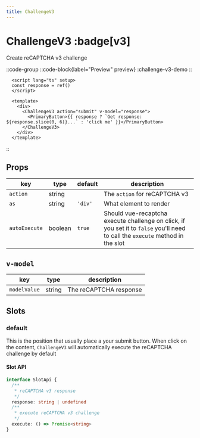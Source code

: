 ```yaml
---
title: ChallengeV3
---
```


# ChallengeV3 :badge[v3]

Create reCAPTCHA v3 challenge

::code-group
  ::code-block{label="Preview" preview}
    :challenge-v3-demo
  ::

  ```vue [Code]
    <script lang="ts" setup>
    const response = ref()
    </script>

    <template>
      <div>
        <ChallengeV3 action="submit" v-model="response">
          <PrimaryButton>{{ response ? `Get response: ${response.slice(0, 6)}...` : 'click me' }}</PrimaryButton>
        </ChallengeV3>
      </div>
    </template>
  ```
::

## Props
| **key**       | **type** | **default** | **description**                                                                                                                 |
|---------------|----------|-------------|---------------------------------------------------------------------------------------------------------------------------------|
| `action`      | string   |             | The `action` for reCAPTCHA v3                                                                                                   |
| `as`          | string   | `'div'`     | What element to render                                                                                                          |
| `autoExecute` | boolean  | `true`      | Should vue-recaptcha execute challenge on click, if you set it to `false` you'll need  to call the `execute` method in the slot |

## `v-model`

| **key**      | **type** | **description**        |
|--------------|----------|------------------------|
| `modelValue` | string   | The reCAPTCHA response |

## Slots

### default
This is the position that usually place a your submit button. When click on the content, `ChallengeV3` will automatically execute the reCAPTCHA challenge by default

#### Slot API

```typescript
interface SlotApi {
  /**
   * reCAPTCHA v3 response
   */
  response: string | undefined
  /**
   * execute reCAPTCHA v3 challenge
   */
  execute: () => Promise<string>
}
```
